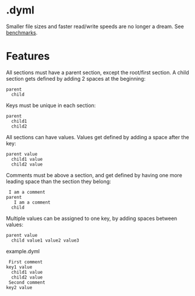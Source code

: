 # .dyml
Smaller file sizes and faster read/write speeds are no longer a dream. See [benchmarks](https://github.com/Osiris-Team/Dyml/issues/17).

# Features

All sections must have a parent section, except the root/first section. A child section gets defined by adding 2 spaces at the beginning:
```dyml
parent
  child
```
Keys must be unique in each section:
```dyml
parent
  child1
  child2
```
All sections can have values. Values get defined by adding a space after the key:
```dyml
parent value
  child1 value
  child2 value
```
Comments must be above a section, and get defined by having one more leading space than the section they belong:
```dyml
 I am a comment
parent
   I am a comment
  child
```
Multiple values can be assigned to one key, by adding spaces between values:
```dyml
parent value
  child value1 value2 value3
```

example.dyml
```dyml
 First comment
key1 value
  child1 value
  child2 value
 Second comment
key2 value
```
